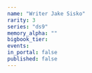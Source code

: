 ```yaml
---
name: "Writer Jake Sisko"
rarity: 3
series: "ds9"
memory_alpha: ""
bigbook_tier:
events:
in_portal: false
published: false
---
```

